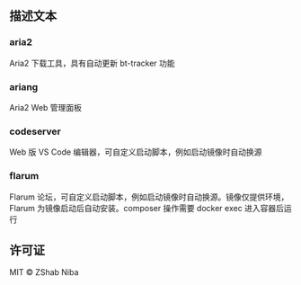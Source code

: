 ## 描述文本

### aria2

Aria2 下载工具，具有自动更新 bt-tracker 功能

### ariang

Aria2 Web 管理面板

### codeserver

Web 版 VS Code 编辑器，可自定义启动脚本，例如启动镜像时自动换源

### flarum

Flarum 论坛，可自定义启动脚本，例如启动镜像时自动换源。镜像仅提供环境，Flarum 为镜像启动后自动安装。composer 操作需要 docker exec 进入容器后运行

## 许可证

MIT © ZShab Niba
